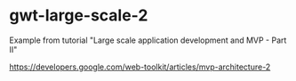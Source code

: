 gwt-large-scale-2
=================

Example from tutorial "Large scale application development and MVP - Part II"

https://developers.google.com/web-toolkit/articles/mvp-architecture-2
